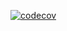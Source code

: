 [![codecov](https://codecov.io/gh/MaratElagin/2kurs.Net.Homework/branch/2k-414/graph/badge.svg?token=EGOT9U4EKN)](https://codecov.io/gh/MaratElagin/2kurs.Net.Homework)
